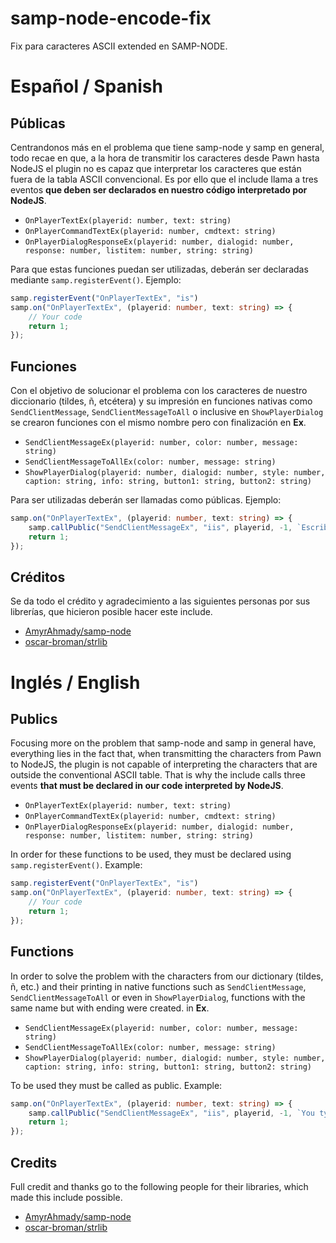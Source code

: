 # samp-node-encode-fix
 Fix para caracteres ASCII extended en SAMP-NODE.
 

# Español / Spanish

## Públicas
  Centrandonos más en el problema que tiene samp-node y samp en general, todo recae en que, a la hora de transmitir los caracteres desde Pawn hasta NodeJS el plugin no es capaz que interpretar los caracteres que están fuera de la tabla ASCII convencional. Es por ello que el include llama a tres eventos **que deben ser declarados en nuestro código interpretado por NodeJS**.
  * `OnPlayerTextEx(playerid: number, text: string)`
  * `OnPlayerCommandTextEx(playerid: number, cmdtext: string)`
  * `OnPlayerDialogResponseEx(playerid: number, dialogid: number, response: number, listitem: number, string: string)`
 
  Para que estas funciones puedan ser utilizadas, deberán ser declaradas mediante `samp.registerEvent()`. Ejemplo:
  ```ts
  samp.registerEvent("OnPlayerTextEx", "is")
  samp.on("OnPlayerTextEx", (playerid: number, text: string) => {
      // Your code
      return 1;
  });
  ```

## Funciones
 Con el objetivo de solucionar el problema con los caracteres de nuestro diccionario (tildes, ñ, etcétera) y su impresión en funciones nativas como `SendClientMessage`, `SendClientMessageToAll` o inclusive en `ShowPlayerDialog` se crearon funciones con el mismo nombre pero con finalización en **Ex**.
  * `SendClientMessageEx(playerid: number, color: number, message: string)`
  * `SendClientMessageToAllEx(color: number, message: string)`
  * `ShowPlayerDialog(playerid: number, dialogid: number, style: number, caption: string, info: string, button1: string, button2: string)`
  
  Para ser utilizadas deberán ser llamadas como públicas. Ejemplo:
  ```ts
  samp.on("OnPlayerTextEx", (playerid: number, text: string) => {
      samp.callPublic("SendClientMessageEx", "iis", playerid, -1, `Escribiste: ${text}`);
      return 1;
  });
  ```
  
  ## Créditos
   Se da todo el crédito y agradecimiento a las siguientes personas por sus librerías, que hicieron posible hacer este include.
   * [AmyrAhmady/samp-node](https://github.com/AmyrAhmady/samp-node)
   * [oscar-broman/strlib](https://github.com/oscar-broman/strlib)
   
   
   
# Inglés / English

## Publics
  Focusing more on the problem that samp-node and samp in general have, everything lies in the fact that, when transmitting the characters from Pawn to NodeJS, the plugin is not capable of interpreting the characters that are outside the conventional ASCII table. That is why the include calls three events **that must be declared in our code interpreted by NodeJS**.
  * `OnPlayerTextEx(playerid: number, text: string)`
  * `OnPlayerCommandTextEx(playerid: number, cmdtext: string)`
  * `OnPlayerDialogResponseEx(playerid: number, dialogid: number, response: number, listitem: number, string: string)`
 
  In order for these functions to be used, they must be declared using `samp.registerEvent()`. Example:
  ```ts
  samp.registerEvent("OnPlayerTextEx", "is")
  samp.on("OnPlayerTextEx", (playerid: number, text: string) => {
      // Your code
      return 1;
  });
  ```

## Functions
 In order to solve the problem with the characters from our dictionary (tildes, ñ, etc.) and their printing in native functions such as `SendClientMessage`, `SendClientMessageToAll` or even in `ShowPlayerDialog`, functions with the same name but with ending were created. in **Ex**.
  * `SendClientMessageEx(playerid: number, color: number, message: string)`
  * `SendClientMessageToAllEx(color: number, message: string)`
  * `ShowPlayerDialog(playerid: number, dialogid: number, style: number, caption: string, info: string, button1: string, button2: string)`
  
  To be used they must be called as public. Example:
  ```ts
  samp.on("OnPlayerTextEx", (playerid: number, text: string) => {
      samp.callPublic("SendClientMessageEx", "iis", playerid, -1, `You typed: ${text}`);
      return 1;
  });
  ```
  
  ## Credits
   Full credit and thanks go to the following people for their libraries, which made this include possible.
   * [AmyrAhmady/samp-node](https://github.com/AmyrAhmady/samp-node)
   * [oscar-broman/strlib](https://github.com/oscar-broman/strlib)
